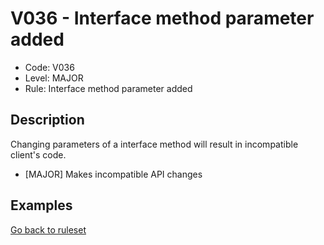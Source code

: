 # V036 - Interface method parameter added

* Code: V036
* Level: MAJOR
* Rule: Interface method parameter added

## Description

Changing parameters of a interface method will result in incompatible client's code.

* [MAJOR] Makes incompatible API changes

## Examples

[Go back to ruleset](../README.md)